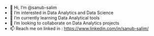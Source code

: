 - 👋 Hi, I’m @sanub-salim
- 👀 I’m interested in  Data Analytics and Data Science
- 🌱 I’m currently learning Data Analytical tools
- 💞️ I’m looking to collaborate on Data Analytics projects
- 📫 Reach me on linked in : https://www.linkedin.com/in/sanub-salim/

<!---
sanub-salim/sanub-salim is a ✨ special ✨ repository because its `README.md` (this file) appears on your GitHub profile.
You can click the Preview link to take a look at your changes.
--->
